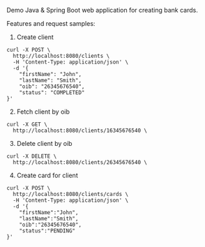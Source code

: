 Demo Java & Spring Boot web application for creating bank cards.

Features and request samples:

1) Create client

```
curl -X POST \
  http://localhost:8080/clients \
  -H 'Content-Type: application/json' \
  -d '{
    "firstName": "John",
    "lastName": "Smith",
    "oib": "26345676540",
    "status": "COMPLETED"
}'
```

2) Fetch client by oib

```
curl -X GET \
  http://localhost:8080/clients/16345676540 \
```

3) Delete client by oib

```
curl -X DELETE \
  http://localhost:8080/clients/26345676540 \
```

4) Create card for client
   
```
curl -X POST \
  http://localhost:8080/clients/cards \
  -H 'Content-Type: application/json' \
  -d '{
	"firstName":"John",
	"lastName":"Smith",
	"oib":"26345676540",
	"status":"PENDING"
}'
```






